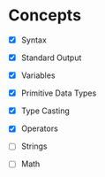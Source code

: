 
# Concepts
- [x] Syntax
- [x] Standard Output
- [x] Variables
- [x] Primitive Data Types
- [x] Type Casting
- [x] Operators
- [ ] Strings
- [ ] Math



